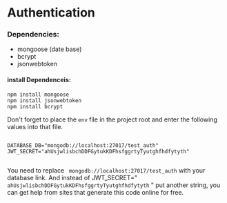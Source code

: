 # Authentication

### Dependencies:
- mongoose (date base)
- bcrypt
- jsonwebtoken
#### install Dependenceis:
```
npm install mongoose
npm install jsonwebtoken
npm install bcrypt
```
Don't forget to place the ``` env ``` file in the project root and enter the following values ​​into that file.

```

DATABASE_DB="mongodb://localhost:27017/test_auth"
JWT_SECRET="ahUsjwlisbchDDFGytukKDFhsfggrtyTyutghfhdfytyth"


```

  You need to replace ```  mongodb://localhost:27017/test_auth ``` with your database link.
  And instead of JWT_SECRET=" ``` ahUsjwlisbchDDFGytukKDFhsfggrtyTyutghfhdfytyth ``` " put another string, you can get help from sites that generate this code online for free.
